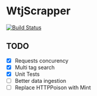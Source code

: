 # WtjScrapper

[![Build Status](https://travis-ci.org/zelazna/wtj_scrapper.svg?branch=master)](https://travis-ci.org/zelazna/wtj_scrapper)

## TODO

- [x] Requests concurency
- [x] Multi tag search
- [x] Unit Tests
- [ ] Better data ingestion
- [ ] Replace HTTPPoison with Mint
